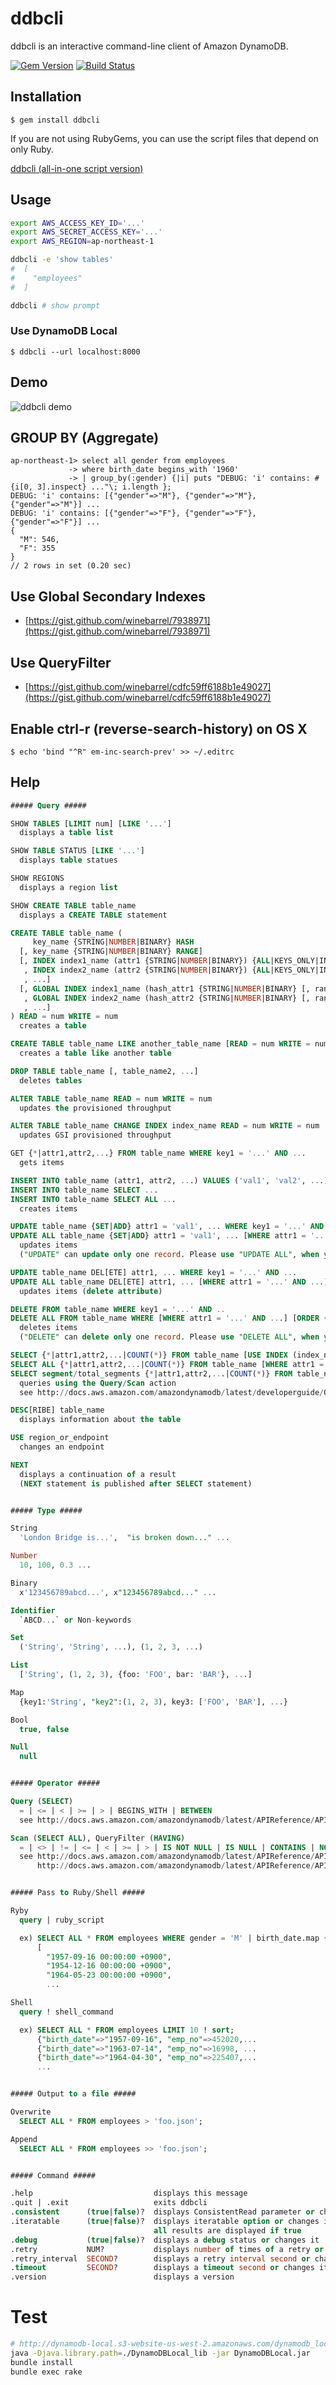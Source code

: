 # ddbcli

ddbcli is an interactive command-line client of Amazon DynamoDB.

[![Gem Version](https://badge.fury.io/rb/ddbcli.png)](http://badge.fury.io/rb/ddbcli)
[![Build Status](https://travis-ci.org/winebarrel/ddbcli.svg?branch=master)](https://travis-ci.org/winebarrel/ddbcli)

## Installation

    $ gem install ddbcli

If you are not using RubyGems, you can use the script files that depend on only Ruby.

[ddbcli (all-in-one script version)](https://github.com/winebarrel/ddbcli/releases)

## Usage

```sh
export AWS_ACCESS_KEY_ID='...'
export AWS_SECRET_ACCESS_KEY='...'
export AWS_REGION=ap-northeast-1

ddbcli -e 'show tables'
#  [
#    "employees"
#  ]

ddbcli # show prompt
```

### Use DynamoDB Local

    $ ddbcli --url localhost:8000

## Demo

![ddbcli demo](https://raw.githubusercontent.com/winebarrel/ddbcli/master/etc/ddbcli-demo.gif)

## GROUP BY (Aggregate)

```
ap-northeast-1> select all gender from employees
             -> where birth_date begins_with '1960'
             -> | group_by(:gender) {|i| puts "DEBUG: 'i' contains: #{i[0, 3].inspect} ..."\; i.length };
DEBUG: 'i' contains: [{"gender"=>"M"}, {"gender"=>"M"}, {"gender"=>"M"}] ...
DEBUG: 'i' contains: [{"gender"=>"F"}, {"gender"=>"F"}, {"gender"=>"F"}] ...
{
  "M": 546,
  "F": 355
}
// 2 rows in set (0.20 sec)
```

## Use Global Secondary Indexes

* [https://gist.github.com/winebarrel/7938971](https://gist.github.com/winebarrel/7938971)

## Use QueryFilter

* [https://gist.github.com/winebarrel/cdfc59ff6188b1e49027](https://gist.github.com/winebarrel/cdfc59ff6188b1e49027)

## Enable ctrl-r (reverse-search-history) on OS X

    $ echo 'bind "^R" em-inc-search-prev' >> ~/.editrc

## Help

```sql
##### Query #####

SHOW TABLES [LIMIT num] [LIKE '...']
  displays a table list

SHOW TABLE STATUS [LIKE '...']
  displays table statues

SHOW REGIONS
  displays a region list

SHOW CREATE TABLE table_name
  displays a CREATE TABLE statement

CREATE TABLE table_name (
     key_name {STRING|NUMBER|BINARY} HASH
  [, key_name {STRING|NUMBER|BINARY} RANGE]
  [, INDEX index1_name (attr1 {STRING|NUMBER|BINARY}) {ALL|KEYS_ONLY|INCLUDE (attr, ...)}
   , INDEX index2_name (attr2 {STRING|NUMBER|BINARY}) {ALL|KEYS_ONLY|INCLUDE (attr, ...)}
   , ...]
  [, GLOBAL INDEX index1_name (hash_attr1 {STRING|NUMBER|BINARY} [, range_attr1 {STRING|NUMBER|BINARY}]) {ALL|KEYS_ONLY|INCLUDE (attr, ...)} [READ = num WRITE = num]
   , GLOBAL INDEX index2_name (hash_attr2 {STRING|NUMBER|BINARY} [, range_attr2 {STRING|NUMBER|BINARY}]) {ALL|KEYS_ONLY|INCLUDE (attr, ...)} [READ = num WRITE = num]
   , ...]
) READ = num WRITE = num
  creates a table

CREATE TABLE table_name LIKE another_table_name [READ = num WRITE = num]
  creates a table like another table

DROP TABLE table_name [, table_name2, ...]
  deletes tables

ALTER TABLE table_name READ = num WRITE = num
  updates the provisioned throughput

ALTER TABLE table_name CHANGE INDEX index_name READ = num WRITE = num
  updates GSI provisioned throughput

GET {*|attr1,attr2,...} FROM table_name WHERE key1 = '...' AND ...
  gets items

INSERT INTO table_name (attr1, attr2, ...) VALUES ('val1', 'val2', ...), ('val3', 'val4', ...), ...
INSERT INTO table_name SELECT ...
INSERT INTO table_name SELECT ALL ...
  creates items

UPDATE table_name {SET|ADD} attr1 = 'val1', ... WHERE key1 = '...' AND ...
UPDATE ALL table_name {SET|ADD} attr1 = 'val1', ... [WHERE attr1 = '...' AND ...] [LIMIT limit]
  updates items
  ("UPDATE" can update only one record. Please use "UPDATE ALL", when you update more than one.)

UPDATE table_name DEL[ETE] attr1, ... WHERE key1 = '...' AND ...
UPDATE ALL table_name DEL[ETE] attr1, ... [WHERE attr1 = '...' AND ...] [LIMIT limit]
  updates items (delete attribute)

DELETE FROM table_name WHERE key1 = '...' AND ..
DELETE ALL FROM table_name WHERE [WHERE attr1 = '...' AND ...] [ORDER {ASC|DESC}] [LIMIT limit]
  deletes items
  ("DELETE" can delete only one record. Please use "DELETE ALL", when you update more than one.)

SELECT {*|attr1,attr2,...|COUNT(*)} FROM table_name [USE INDEX (index_name)] [WHERE key1 = '...' AND ...] [HAVING attr1 = '...' AND ...] [ORDER {ASC|DESC}] [LIMIT limit]
SELECT ALL {*|attr1,attr2,...|COUNT(*)} FROM table_name [WHERE attr1 = '...' AND ...] [LIMIT limit]
SELECT segment/total_segments {*|attr1,attr2,...|COUNT(*)} FROM table_name [WHERE attr1 = '...' AND ...] [LIMIT limit]
  queries using the Query/Scan action
  see http://docs.aws.amazon.com/amazondynamodb/latest/developerguide/QueryAndScan.html

DESC[RIBE] table_name
  displays information about the table

USE region_or_endpoint
  changes an endpoint

NEXT
  displays a continuation of a result
  (NEXT statement is published after SELECT statement)


##### Type #####

String
  'London Bridge is...',  "is broken down..." ...

Number
  10, 100, 0.3 ...

Binary
  x'123456789abcd...', x"123456789abcd..." ...

Identifier
  `ABCD...` or Non-keywords

Set
  ('String', 'String', ...), (1, 2, 3, ...)

List
  ['String', (1, 2, 3), {foo: 'FOO', bar: 'BAR'}, ...]

Map
  {key1:'String', "key2":(1, 2, 3), key3: ['FOO', 'BAR'], ...}

Bool
  true, false

Null
  null


##### Operator #####

Query (SELECT)
  = | <= | < | >= | > | BEGINS_WITH | BETWEEN
  see http://docs.aws.amazon.com/amazondynamodb/latest/APIReference/API_Query.html#DDB-Query-request-KeyConditions

Scan (SELECT ALL), QueryFilter (HAVING)
  = | <> | != | <= | < | >= | > | IS NOT NULL | IS NULL | CONTAINS | NOT CONTAINS | BEGINS_WITH | IN | BETWEEN
  see http://docs.aws.amazon.com/amazondynamodb/latest/APIReference/API_Scan.html#DDB-Scan-request-ScanFilter,
      http://docs.aws.amazon.com/amazondynamodb/latest/APIReference/API_Query.html#DDB-Query-request-QueryFilter


##### Pass to Ruby/Shell #####

Ryby
  query | ruby_script

  ex) SELECT ALL * FROM employees WHERE gender = 'M' | birth_date.map {|i| Time.parse(i) };
      [
        "1957-09-16 00:00:00 +0900",
        "1954-12-16 00:00:00 +0900",
        "1964-05-23 00:00:00 +0900",
        ...

Shell
  query ! shell_command

  ex) SELECT ALL * FROM employees LIMIT 10 ! sort;
      {"birth_date"=>"1957-09-16", "emp_no"=>452020,...
      {"birth_date"=>"1963-07-14", "emp_no"=>16998, ...
      {"birth_date"=>"1964-04-30", "emp_no"=>225407,...
      ...


##### Output to a file #####

Overwrite
  SELECT ALL * FROM employees > 'foo.json';

Append
  SELECT ALL * FROM employees >> 'foo.json';


##### Command #####

.help                           displays this message
.quit | .exit                   exits ddbcli
.consistent      (true|false)?  displays ConsistentRead parameter or changes it
.iteratable      (true|false)?  displays iteratable option or changes it
                                all results are displayed if true
.debug           (true|false)?  displays a debug status or changes it
.retry           NUM?           displays number of times of a retry or changes it
.retry_interval  SECOND?        displays a retry interval second or changes it
.timeout         SECOND?        displays a timeout second or changes it
.version                        displays a version
```

# Test

```sh
# http://dynamodb-local.s3-website-us-west-2.amazonaws.com/dynamodb_local_latest
java -Djava.library.path=./DynamoDBLocal_lib -jar DynamoDBLocal.jar
bundle install
bundle exec rake
```
